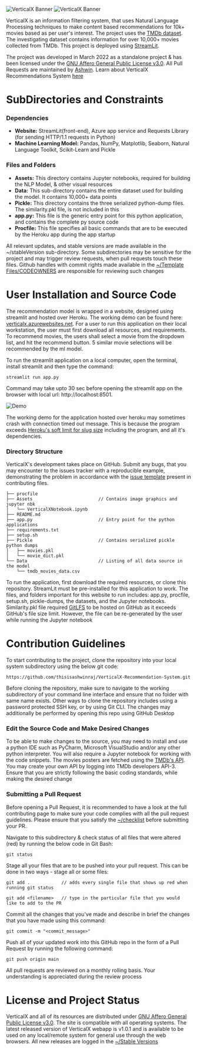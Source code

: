![VerticalX Banner](https://github.com/thisisashwinraj/VerticalX-Recommendation-System/blob/main/assets/VerticalX_Banner_Light.png#gh-light-mode-only)
![VerticalX Banner](https://github.com/thisisashwinraj/VerticalX-Recommendation-System/blob/main/assets/VerticalX_Banner_Dark.png#gh-dark-mode-only)

VerticalX is an information filtering system, that uses Natural Language Processing techniques to make content based recommendations for 10k+ movies based as per user's interest. 
The project uses the [TMDb dataset](https://www.kaggle.com/datasets/juzershakir/tmdb-movies-dataset). The investigating dataset contains information for over 10,000+ movies collected from TMDb. This project is deployed using [StreamLit](https://tinyurl.com/verticalx-recommender-system).

The project was developed in March 2022 as a standalone project & has been licensed under the [GNU Affero General Public License v3.0](https://github.com/thisisashwinraj/VerticalX-Recommendation-System/blob/main/LICENSE). All Pull Requests are maintained by [Ashwin](https://github.com/thisisashwinraj). Learn about VerticalX Recommendations System [here](https://github.com/thisisashwinraj/VerticalX-Recommendation-System#user-installation-and-source-code)

# SubDirectories and Constraints
### Dependencies
 - **Website:** StreamLit(front-end), Azure app service and Requests Library (for sending HTTP/1.1 requests in Python)
 - **Machine Learning Model:** Pandas, NumPy, Matplotlib, Seaborn, Natural Language Toolkit, Scikit-Learn and Pickle

### Files and Folders
- **Assets:** This directory contains Jupyter notebooks, required for building the NLP Model, & other visual resources
- **Data:** This sub-directory contains the entire dataset used for building the model. It contains 10,000+ data points
- **Pickle:** This directory contains the three serialized python-dump files. The similarity.pkl file, is not included in this
- **app.py:** This file is the generic entry point for this python application, and contains the complete py source code 
- **Procfile:** This file specifies all basic commands that are to be executed by the Heroku app during the app startup

All relevant updates, and stable versions are made available in the ~/stableVersion sub-directory. Some subdirectories may be sensitive for the project and may trigger 
review requests, when pull requests touch these files. Github handles with commit rights made available in the 
[~/Template Files/CODEOWNERS](https://github.com/thisisashwinraj/VerticalX-Recommendation-System/blob/main/templates/CODEOWNERS) are responsible for reviewing such changes

# User Installation and Source Code
The recommendation model is wrapped in a website, designed using streamlit and hosted over Heroku. The working demo can be found here: [verticalx.azurewebsites.net](https://verticalx.azurewebsites.net/). 
For a user to run this application on their local workstation, the user must first download all resources, and requirements. To recommend  movies, the users shall  select a movie from the dropdown list, and hit the recommend button. 5 similar movie selections will be recommended by the ml model.

To run the streamlit application on a local computer, open the terminal, install streamlit and then type the command:
```
streamlit run app.py
```
Command may take upto 30 sec before opening the streamlit app on the browser with local url: http://localhost:8501.

![Demo](https://github.com/ashwinraj-in/VerticalX-Recommendation-System/blob/main/assets/VerticalX_Demo.gif)

The working demo for the application hosted over heroku may sometimes crash with connection timed out message. This is because the program exceeds [Heroku's soft limit for slug size](https://devcenter.heroku.com/articles/slug-compiler#:~:text=The%20maximum%20allowed%20slug%20size,such%20as%20ls%20and%20du%20.) including
the program, and all it's dependencies.

### Directory Structure
VerticalX's development takes place on GitHub. Submit any bugs, that you may encounter to the issues tracker with a reproducible example, demonstrating the problem in accordance with the [issue template]() present in contributing files.
    
    ├── procfile
    ├── Assets                         // Contains image graphics and jupyter nbk
    │   └── VerticalXNotebook.ipynb
    ├── README.md                     
    ├── app.py                         // Entry point for the python applications
    ├── requirements.txt
    ├── setup.sh
    ├── Pickle                         // Contains serialized pickle python dumps
    │   ├── movies.pkl                    
    │   └── movie_dict.pkl             
    └── Data                           // Listing of all data source in the model
        └── tmdb_movies_data.csv
                             
To run the application, first download the required resources, or clone this repository. StreamLit must be pre-installed for this application to work. The files, and folders important for this website to run includes: app.py, procfile, setup.sh, pickle-dumps, the  datasets, and the Jupyter notebooks. Similarity.pkl file required [GitLFS](https://git-lfs.com/) to be hosted on GitHub as it exceeds GitHub's file size limit. However, the file can be re-generated by the user while running the Jupyter notebook


# Contribution Guidelines
To start contributing to the project, clone the repository into your local system subdirectory using the below git code:
```
https://github.com/thisisashwinraj/VerticalX-Recommendation-System.git
```
Before cloning the repository, make sure to navigate to the working subdirectory of your command line interface and ensure that no folder with same name exists. Other ways to clone the repository includes using a password protected SSH key, or by using Git CLI. The changes may additionally be performed by opening this repo using GitHub Desktop

### Edit the Source Code and Make Desired Changes
To be able to make changes to the source, you may need to install and use a python IDE such as PyCharm, Microsoft VisualStudio and/or any other python interpreter. You will also require a Jupyter notebook  for working with the code snippets. The movies posters are fetched using the [TMDb's API](https://developers.themoviedb.org/3). You may create your own API by logging into TMDb developers API-3. Ensure that you are strictly following the basic coding standards, while making the desired change

### Submitting a Pull Request
Before opening a Pull Request, it is recommended to have a look at the full contributing page to make sure your code complies with all the pull request guidelines. Please ensure that you satisfy the [~/checklist](https://github.com/thisisashwinraj/VerticalX-Recommendation-System/tree/main/Template%20Files/PULL_REQUEST_TEMPLATE) before submitting your PR.

Navigate to this subdirectory & check status of all files that were altered (red) by running the below code in Git Bash:
```
git status
```
Stage all your files that are to be pushed into your pull request. This can be done in two ways - stage all or some files:
```
git add .            // adds every single file that shows up red when running git status
```
```
git add <filename>   // type in the particular file that you would like to add to the PR
```

Commit all the changes that you've made and describe in brief the changes that you have made using this command:
```
git commit -m "<commit_message>"
```
Push all of your updated work into this GitHub repo in the form of a Pull Request by running the following command:
```
git push origin main
```
All pull requests are reviewed on a monthly rolling basis. Your understanding is appreciated during the review process

# License and Project Status
VerticalX and all of its resources are distributed under [GNU Affero General Public License v3.0](https://github.com/ashwinraj-in/VerticalX/blob/main/LICENSE). The site is compatible with all operating systems. The latest released version of VerticalX webapp is v1.0.1 and is available to be used on any local/remote system for general use through the web browsers. All new releases are logged in the [~/Stable Versions](https://github.com/ashwinraj-in/Kiwi/tree/main/stableVersions)

